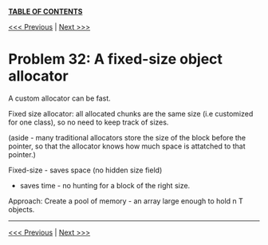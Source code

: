 [**TABLE OF CONTENTS**](toc.md)

[<<< Previous](31.md)   \|   [Next >>>](33.md)

# Problem 32: A fixed-size object allocator
A custom allocator can be fast.

Fixed size allocator: all allocated chunks are the same size (i.e customized for one class), so no need to keep track of sizes.

(aside - many traditional allocators store the size of the block before the pointer, so that the allocator knows how much space is attatched to that pointer.)

Fixed-size - saves space (no hidden size field)
- saves time - no hunting for a block of the right size.

Approach:
Create a pool of memory - an array large enough to hold n T objects.


<hr>

[<<< Previous](31.md)   \|   [Next >>>](33.md)
